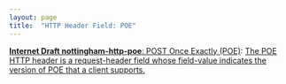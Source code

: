 ```yaml
---
layout: page
title:  "HTTP Header Field: POE"
---
```


[**Internet Draft nottingham-http-poe**: POST Once Exactly (POE)](/specs/IETF/I-D/nottingham-http-poe "This specification describes a pattern of use that allows HTTP clients to automatically retry POST requests in a manner that assures no unintended side effects will take place, and defines mechanisms to allow implementations to automatically determine when such patterns are supported."): [The POE HTTP header is a request-header field whose field-value indicates the version of POE that a client supports.]()

